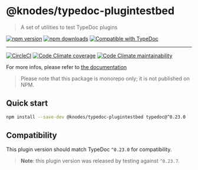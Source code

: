 <!-- HEADER -->
# @knodes/typedoc-plugintestbed

> A set of utilities to test TypeDoc plugins

[![npm version](https://img.shields.io/npm/v/@knodes/typedoc-plugintestbed?style=for-the-badge)](https://www.npmjs.com/package/@knodes/typedoc-plugintestbed)
[![npm downloads](https://img.shields.io/npm/dm/@knodes/typedoc-plugintestbed?style=for-the-badge)](https://www.npmjs.com/package/@knodes/typedoc-plugintestbed)
[![Compatible with TypeDoc](https://img.shields.io/badge/For%20typedoc-^0.23.0-green?logo=npm&style=for-the-badge)](https://www.npmjs.com/package/typedoc)

---

[![CircleCI](https://img.shields.io/circleci/build/github/KnodesCommunity/typedoc-plugins/main?style=for-the-badge)](https://circleci.com/gh/KnodesCommunity/typedoc-plugins/tree/main)
[![Code Climate coverage](https://img.shields.io/codeclimate/coverage-letter/KnodesCommunity/typedoc-plugins?style=for-the-badge)](https://codeclimate.com/github/KnodesCommunity/typedoc-plugins)
[![Code Climate maintainability](https://img.shields.io/codeclimate/maintainability/KnodesCommunity/typedoc-plugins?style=for-the-badge)](https://codeclimate.com/github/KnodesCommunity/typedoc-plugins)

For more infos, please refer to [the documentation](https://knodescommunity.github.io/typedoc-plugins/modules/_knodes_typedoc_plugintestbed.html)
<!-- HEADER end -->

> Please note that this package is monorepo only; it is not published on NPM.

<!-- INSTALL -->

## Quick start

```sh
npm install --save-dev @knodes/typedoc-plugintestbed typedoc@^0.23.0
```

## Compatibility

This plugin version should match TypeDoc `^0.23.0` for compatibility.

> **Note**: this plugin version was released by testing against `^0.23.7`.

<!-- INSTALL end -->
